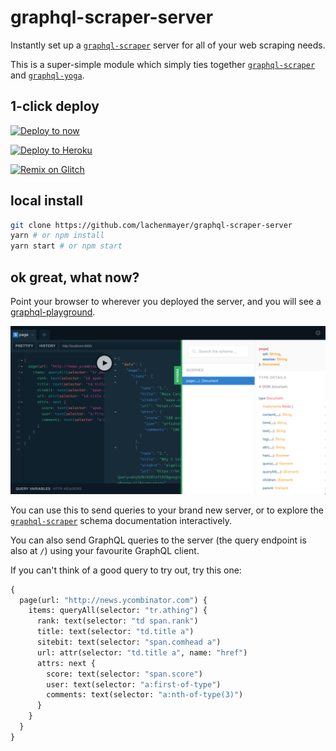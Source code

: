 # graphql-scraper-server

Instantly set up a [`graphql-scraper`](https://github.com/lachenmayer/graphql-scraper) server for all of your web scraping needs.

This is a super-simple module which simply ties together [`graphql-scraper`](https://github.com/lachenmayer/graphql-scraper) and [`graphql-yoga`](https://github.com/graphcool/graphql-yoga).

## 1-click deploy

[![Deploy to now](https://deploy.now.sh/static/button.svg)](https://deploy.now.sh/?repo=https://github.com/lachenmayer/graphql-scraper-server)

[![Deploy to Heroku](https://www.herokucdn.com/deploy/button.svg)](https://heroku.com/deploy?template=https://github.com/lachenmayer/graphql-scraper-server)

[![Remix on Glitch](https://cdn.glitch.com/2703baf2-b643-4da7-ab91-7ee2a2d00b5b%2Fremix-button.svg)](https://glitch.com/edit/#!/import/github/lachenmayer/graphql-scraper-server)

## local install

```bash
git clone https://github.com/lachenmayer/graphql-scraper-server
yarn # or npm install
yarn start # or npm start
```

## ok great, what now?

Point your browser to wherever you deployed the server, and you will see a [graphql-playground](https://npmjs.com/package/graphql-playground).

![graphql-playground](screenshot.png)

You can use this to send queries to your brand new server, or to explore the [`graphql-scraper`](https://github.com/lachenmayer/graphql-scraper) schema documentation interactively.

You can also send GraphQL queries to the server (the query endpoint is also at `/`) using your favourite GraphQL client.

If you can't think of a good query to try out, try this one:

```graphql
{
  page(url: "http://news.ycombinator.com") {
    items: queryAll(selector: "tr.athing") {
      rank: text(selector: "td span.rank")
      title: text(selector: "td.title a")
      sitebit: text(selector: "span.comhead a")
      url: attr(selector: "td.title a", name: "href")
      attrs: next {
        score: text(selector: "span.score")
        user: text(selector: "a:first-of-type")
        comments: text(selector: "a:nth-of-type(3)")
      }
    }
  }
}
```
